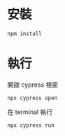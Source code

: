 # 安裝
```
npm install
```


# 執行

開啟 cypress 視窗
```
npx cypress open
```

在 terminal 執行
```
npx cypress run
```
